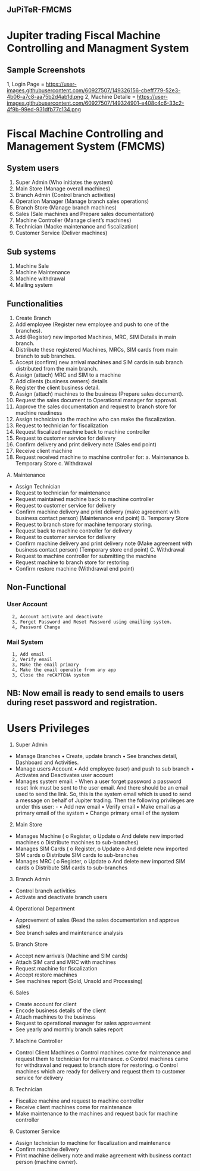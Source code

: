## JuPiTeR-FMCMS

# Jupiter trading Fiscal Machine Controlling and Managment System

## Sample Screenshots

1, Login Page = https://user-images.githubusercontent.com/60927507/149326156-cbeff779-52e3-4b06-a7c8-aa75b2d4ab1d.png
2, Machine Detaile = https://user-images.githubusercontent.com/60927507/149324901-e408c4c6-33c2-4f9b-99ed-931dfb77c134.png

# Fiscal Machine Controlling and Management System (FMCMS)

## System users

1. Super Admin (Who initiates the system)
2. Main Store (Manage overall machines)
3. Branch Admin (Control branch activities)
4. Operation Manager (Manage branch sales operations)
5. Branch Store (Manage branch machines)
6. Sales (Sale machines and Prepare sales documentation)
7. Machine Controller (Manage client’s machines)
8. Technician (Macke maintenance and fiscalization)
9. Customer Service (Deliver machines)

## Sub systems

1. Machine Sale
2. Machine Maintenance
3. Machine withdrawal
4. Mailing system

## Functionalities

1. Create Branch
2. Add employee (Register new employee and push to one of the branches).
3. Add (Register) new imported Machines, MRC, SIM Details in main branch.
4. Distribute these registered Machines, MRCs, SIM cards from main branch to sub branches.
5. Accept (confirm) new arrival machines and SIM cards in sub branch distributed from the main branch.
6. Assign (attach) MRC and SIM to a machine
7. Add clients (business owners) details
8. Register the client business detail.
9. Assign (attach) machines to the business (Prepare sales document).
10. Request the sales document to Operational manager for approval.
11. Approve the sales documentation and request to branch store for machine readiness
12. Assign technician to the machine who can make the fiscalization.
13. Request to technician for fiscalization
14. Request fiscalized machine back to machine controller
15. Request to customer service for delivery
16. Confirm delivery and print delivery note (Sales end point)
17. Receive client machine
18. Request received machine to machine controller for:
    a. Maintenance
    b. Temporary Store
    c. Withdrawal

A. Maintenance

- Assign Technician
- Request to technician for maintenance
- Request maintained machine back to machine controller
- Request to customer service for delivery
- Confirm machine delivery and print delivery (make agreement with business contact person) (Maintenance end point)
  B. Temporary Store
- Request to branch store for machine temporary storing.
- Request back to machine controller for delivery
- Request to customer service for delivery
- Confirm machine delivery and print delivery note (Make agreement with business contact person)
  (Temporary store end point)
  C. Withdrawal
- Request to machine controller for submitting the machine
- Request machine to branch store for restoring
- Confirm restore machine
  (Withdrawal end point)

## Non-Functional

### User Account

      2, Account activate and deactivate
      3, Forget Password and Reset Password using emailing system.
      4, Password Change

### Mail System

      1, Add email
      2, Verify email
      3, Make the email primary
      4, Make the email openable from any app
      3, Close the reCAPTCHA system

## NB: Now email is ready to send emails to users during reset password and registration.

# Users Privileges

1. Super Admin

- Manage Branches
  • Create, update branch
  • See branches detail, Dashboard and Activities.
- Manage users Account
  • Add employee (user) and push to sub branch
  • Activates and Deactivates user account
- Manages system email: - When a user forget password a password reset link must be sent to the user email. And there should be an email used to send the link. So, this is the system email which is used to send a message on behalf of Jupiter trading. Then the following privileges are under this user: -
  • Add new email
  • Verify email
  • Make email as a primary email of the system
  • Change primary email of the system

2. Main Store

- Manages Machine (
  o Register,
  o Update
  o And delete new imported machines
  o Distribute machines to sub-branches)
- Manages SIM Cards (
  o Register,
  o Update
  o And delete new imported SIM cards
  o Distribute SIM cards to sub-branches
- Manages MRC (
  o Register,
  o Update
  o And delete new imported SIM cards
  o Distribute SIM cards to sub-branches

3. Branch Admin

- Control branch activities
- Activate and deactivate branch users

4. Operational Department

- Approvement of sales (Read the sales documentation and approve sales)
- See branch sales and maintenance analysis

5. Branch Store

- Accept new arrivals (Machine and SIM cards)
- Attach SIM card and MRC with machines
- Request machine for fiscalization
- Accept restore machines
- See machines report (Sold, Unsold and Processing)

6. Sales

- Create account for client
- Encode business details of the client
- Attach machines to the business
- Request to operational manager for sales approvement
- See yearly and monthly branch sales report

7. Machine Controller

- Control Client Machines
  o Control machines came for maintenance and request them to technician for maintenance.
  o Control machines came for withdrawal and request to branch store for restoring.
  o Control machines which are ready for delivery and request them to customer service for delivery

8. Technician

- Fiscalize machine and request to machine controller
- Receive client machines come for maintenance
- Make maintenance to the machines and request back for machine controller

9. Customer Service

- Assign technician to machine for fiscalization and maintenance
- Confirm machine delivery
- Print machine delivery note and make agreement with business contact person (machine owner).

